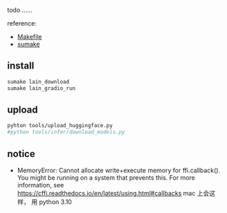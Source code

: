 todo ......


reference:
- [Makefile](Makefile)
- [sumake](https://github.com/SuCicada/sumake)

## install
```bash
sumake lain_download
sumake lain_gradio_run
```

## upload
```bash
pyhton tools/upload_huggingface.py
#python tools/infer/download_models.py
```    

## notice
- MemoryError: Cannot allocate write+execute memory for ffi.callback(). You might be running on a system that prevents this. For more information, see https://cffi.readthedocs.io/en/latest/using.html#callbacks
mac 上会这样， 用 python 3.10
